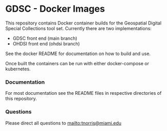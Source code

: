# GDSC - Docker Images  

This repository contains Docker container builds for the Geospatial Digital Special Collections tool set. Currently there are two implementations:

- GDSC front end (main branch)
- OHDSI front end (ohdsi branch)  

See the docker README for documentation on how to build and use.

Once built the containers can be run with either docker-compose or kubernetes. 

### Documentation

For most documentation see the README files in respective directories of this repository. 

### Questions

Please direct all questions to [mailto:tnorris@miami.edu](tnorris@miami.edu)